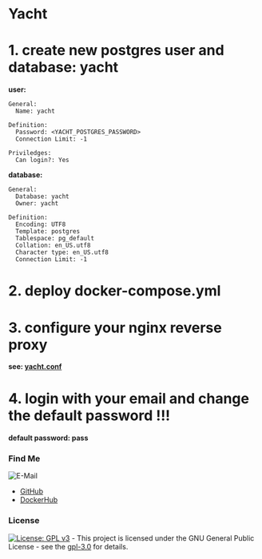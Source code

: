 # Yacht

# 1. create new postgres user and database: yacht
**user:**  
```shell
General:
  Name: yacht

Definition:
  Password: <YACHT_POSTGRES_PASSWORD>
  Connection Limit: -1

Priviledges:
  Can login?: Yes

```
**database:**  
```shell
General:
  Database: yacht
  Owner: yacht

Definition:
  Encoding: UTF8
  Template: postgres
  Tablespace: pg_default
  Collation: en_US.utf8
  Character type: en_US.utf8
  Connection Limit: -1

```

# 2. deploy docker-compose.yml

# 3. configure your nginx reverse proxy
**see: [yacht.conf](https://github.com/3x3cut0r/vps/blob/main/docker/compose/nginx/conf.d/yacht.conf)**

# 4. login with your email and change the default password !!!
**default password: pass**

### Find Me <a name="findme"></a>

![E-Mail](https://img.shields.io/badge/E--Mail-executor55%40gmx.de-red)
* [GitHub](https://github.com/3x3cut0r)
* [DockerHub](https://hub.docker.com/u/3x3cut0r)

### License <a name="license"></a>

[![License: GPL v3](https://img.shields.io/badge/License-GPLv3-blue.svg)](https://www.gnu.org/licenses/gpl-3.0) - This project is licensed under the GNU General Public License - see the [gpl-3.0](https://www.gnu.org/licenses/gpl-3.0.en.html) for details.
